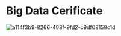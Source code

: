 # Big Data Cerificate
![a114f3b9-8266-408f-9fd2-c9df08159c1d](https://github.com/user-attachments/assets/2b8c8935-0f69-441c-a957-1d5941c6aab2)
